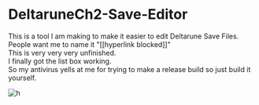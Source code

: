 # DeltaruneCh2-Save-Editor

This is a tool I am making to make it easier to edit Deltarune Save Files. <br>
People want me to name it "[[hyperlink blocked]]" <br>
This is very very very unfinished.<br>
I finally got the list box working.<br>
So my antivirus yells at me for trying to make a release build so just build it yourself.<br>

![h](https://media.discordapp.net/attachments/892459319247896606/893913532226240522/unknown.png "Even when I am not making romhacks I can not escape cutoff.")


